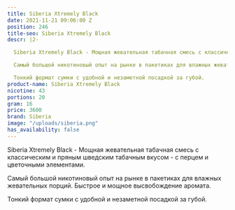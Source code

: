 ```yaml
---
title: Siberia Xtremely Black
date: 2021-11-21 09:06:00 Z
position: 246
title-seo: Siberia Xtremely Black
descr: |2-

  Siberia Xtremely Black - Мощная жевательная табачная смесь с классическим и пряным шведским табачным вкусом - с перцем и цветочными элементами.

  Самый большой никотиновый опыт на рынке в пакетиках для влажных жевательных порций. Быстрое и мощное высвобождение аромата.

  Тонкий формат сумки с удобной и незаметной посадкой за губой.
product-name: Siberia Xtremely Black
nicotine: 43
portions: 20
gram: 16
price: 3600
brand: Siberia
image: "/uploads/siberia.png"
has_availability: false
---
```


Siberia Xtremely Black - Мощная жевательная табачная смесь с классическим и пряным шведским табачным вкусом - с перцем и цветочными элементами.

Самый большой никотиновый опыт на рынке в пакетиках для влажных жевательных порций. Быстрое и мощное высвобождение аромата.

Тонкий формат сумки с удобной и незаметной посадкой за губой.